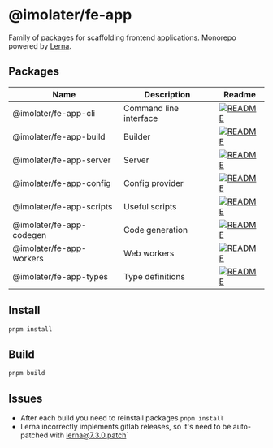 # @imolater/fe-app

Family of packages for scaffolding frontend applications. Monorepo powered by [Lerna](https://lerna.js.org/).

## Packages

| Name                     | Description            | Readme                                                                         |
|--------------------------|------------------------|--------------------------------------------------------------------------------|
| @imolater/fe-app-cli     | Command line interface | [![README](https://img.shields.io/badge/README--green.svg)](/packages/cli)     |
| @imolater/fe-app-build   | Builder                | [![README](https://img.shields.io/badge/README--green.svg)](/packages/build)   |
| @imolater/fe-app-server  | Server                 | [![README](https://img.shields.io/badge/README--green.svg)](/packages/server)  |
| @imolater/fe-app-config  | Config provider        | [![README](https://img.shields.io/badge/README--green.svg)](/packages/build)   |
| @imolater/fe-app-scripts | Useful scripts         | [![README](https://img.shields.io/badge/README--green.svg)](/packages/scripts) |
| @imolater/fe-app-codegen | Code generation        | [![README](https://img.shields.io/badge/README--green.svg)](/packages/codegen) |
| @imolater/fe-app-workers | Web workers            | [![README](https://img.shields.io/badge/README--green.svg)](/packages/workers) |
| @imolater/fe-app-types   | Type definitions       | [![README](https://img.shields.io/badge/README--green.svg)](/packages/types)   |

## Install

```bash
pnpm install
```

## Build

```bash
pnpm build
```

## Issues

* After each build you need to reinstall packages `pnpm install`
* Lerna incorrectly implements gitlab releases, so it's need to be auto-patched
  with [lerna@7.3.0.patch](patches/lerna@7.3.0.patch)`
